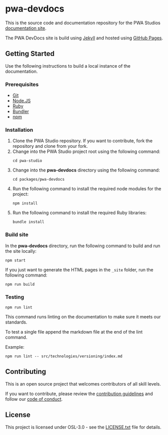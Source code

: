 # pwa-devdocs

This is the source code and documentation repository for the PWA Studios [documentation site].

The PWA DevDocs site is build using [Jekyll] and hosted using [GitHub Pages].

## Getting Started

Use the following instructions to build a local instance of the documentation.

### Prerequisites

-   [Git]
-   [Node.JS]
-   [Ruby]
-   [Bundler]
-   [npm]

### Installation

1.  Clone the PWA Studio repository. If you want to contribute, fork the repository and clone from your fork.
2.  Change into the PWA Studio project root using the following command:
    ```
    cd pwa-studio
    ```
3.  Change into the **pwa-devdocs** directory using the following command:
    ```
    cd packages/pwa-devdocs
    ```
4.  Run the following command to install the required node modules for the project:
    ```
    npm install
    ```
5.  Run the following command to install the required Ruby libraries:
    ```
    bundle install
    ```

### Build site

In the **pwa-devdocs** directory, run the following command to build and run the site locally:

```
npm start
```

If you just want to generate the HTML pages in the `_site` folder, run the following command:

```
npm run build
```

### Testing

```
npm run lint
```

This command runs linting on the documentation to make sure it meets our standards.

To test a single file append the markdown file at the end of the lint command.

Example:

```
npm run lint -- src/technologies/versioning/index.md
```

## Contributing

This is an open source project that welcomes contributors of all skill levels.

If you want to contribute, please review the [contribution guidelines] and follow our [code of conduct].

## License

This project is licensed under OSL-3.0 - see the [LICENSE.txt] file for details.

[contribution guidelines]: ../../.github/CONTRIBUTING.md
[code of conduct]: ../../.github/CODE_OF_CONDUCT.md
[license.txt]: LICENSE.txt
[documentation site]: https://pwastudio.io
[node.js]: https://nodejs.org
[ruby]: https://www.ruby-lang.org/
[bundler]: http://bundler.io/
[npm]: https://www.npmjs.com/
[jekyll]: https://jekyllrb.com/
[github pages]: https://pages.github.com/
[git]: https://git-scm.com/
